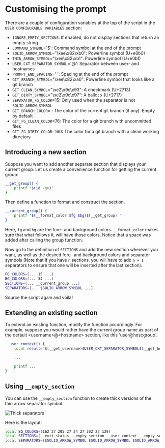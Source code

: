 Customising the prompt
======================

There are a couple of configuration variables at the top of the script in the `USER CONFIGURABLE VARIABLES` section:

* `IGNORE_EMPTY_SECTIONS`: If enabled, do not display sections that return an empty string
* `COMMAND_SYMBOL`='$': Command symbol at the end of the prompt
* `SOLID_ARROW_SYMBOL`="\xee\x82\xb0": Powerline symbol (U+e0b0)
* `THIN_ARROW_SYMBOL`="\xee\x82\xb1": Powerline symbol (U+e0b1)
* `USER_CXT_SEPARATOR_SYMBOL`='@': Separator between user- and hostnames
* `PROMPT_END_SPACING`=' ': Spacing at the end of the prompt
* `GIT_BRANCH_SYMBOL`="\xee\x82\xa0": Powerline symbol that looks like a git branch
* `GIT_CLEAN_SYMBOL`="\xe2\x9c\x93": A checkmark (U+2713)
* `GIT_DIRTY_SYMBOL`="\xe2\x9c\x97": A ballot x (U+2717)
* `SEPARATOR_FG_COLOR`=15: Only used when the separator is not `SOLID_ARROW_SYMBOL`
* `GIT_BRANCH_COLOR`= : The color of the current git branch (if any). Empty by default
* `GIT_FG_CLEAN_COLOR`=76: The color for a git branch with uncommitted files
* `GIT_FG_DIRTY_COLOR`=160: The color for a git branch with a clean working directory

Introducing a new section
-------------------------

Suppose you want to add another separate section that displays your current group. Let us create a
convenience function for getting the current group:

```bash
__get_group() {
    printf "$(id -gn)"
}
```

Then define a function to format and construct the section.

```bash
__current_group() {
    printf "$(__format_color $fg $bg)$(__get_group) "
}
```

Here, `fg` and `bg` are the fore- and background colors. `__format_color` makes sure that what
follows it, will have those colors. Notice that a space was added after calling the group function.

Now go to the definition of `SECTIONS` and add the new section wherever you want, as well as the
desired fore- and background colors and separator symbols (Note that if you have `n` sections, you
will have to add `n + 1` separators to ensure that one will be inserted after the last section).

```bash
FG_COLORS=(... 15 ...)
BG_COLORS=(... 34 ...)
SECTIONS=(... __current_group ...)
SEPARATORS=(... $SOLID_ARROW_SYMBOL ...)
```

Source the script again and voilà!

Extending an existing section
-----------------------------

To extend an existing function, modify the function accordingly. For example, suppose you would
rather have the current group name as part of the default \<username>@\<hostname> section, like this
'user@host:group'.

```bash
__user_context() {
    local result="$(__get_username)$USER_CXT_SEPARATOR_SYMBOL$(__get_hostname):$(__get_group)"

    ...

    printf ...
}
```

Using `__empty_section`
-----------------------

You can use the `__empty_section` function to create thick versions of the thin arrow separator symbol.

![Thick separators](https://raw.githubusercontent.com/MisanthropicBit/bash_powerline/master/screenshots/thick_separators.png)

Here is the layout:

```bash
local BG_COLORS=(162 27 205 27 24 27 202 27 129)
local SECTIONS=(__exit_status __empty_section __user_context __empty_section __cwd_context __empty_section __git_context __empty_section __prompt_end)
local SEPARATORS=($SOLID_ARROW_SYMBOL $SOLID_ARROW_SYMBOL $SOLID_ARROW_SYMBOL $SOLID_ARROW_SYMBOL $SOLID_ARROW_SYMBOL $SOLID_ARROW_SYMBOL $SOLID_ARROW_SYMBOL $SOLID_ARROW_SYMBOL $SOLID_ARROW_SYMBOL)
```
